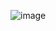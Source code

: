 ![image](https://user-images.githubusercontent.com/80356772/203878723-da9b973f-d9c1-4ed0-ae52-ec94f81fc32a.png)
